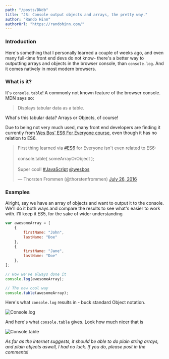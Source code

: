 ```yaml
---
path: "/posts/DNdb"
title: "JS: Console output objects and arrays, the pretty way."
author: "Rando Hinn"
authorUrl: "https://randohinn.com/"
---
```


### Introduction

Here's something that I personally learned a couple of weeks ago, and even many full-time front end devs do not know- there's a better way to outputting arrays and objects in the browser console, than `console.log`. And it comes natively in most modern browsers.

### What is it?

It's `console.table`! A commonly not known feature of the browser console. MDN says
so: 

> Displays tabular data as a table.

What's this tabular data? Arrays or Objects, of course!

Due to being not very much used, many front end developers are finding it currently from [Wes Bos' ES6 For Everyone course](https://es6.io), even though it has no relation to ES6.

<blockquote class="twitter-tweet" data-lang="en"><p lang="en" dir="ltr">First thing learned via <a href="https://twitter.com/hashtag/ES6?src=hash">#ES6</a> for Everyone isn't even related to ES6:<br><br>  console.table( someArrayOrObject );<br><br>Super cool! <a href="https://twitter.com/hashtag/JavaScript?src=hash">#JavaScript</a> <a href="https://twitter.com/wesbos">@wesbos</a></p>— Thorsten Frommen (@thorstenfrommen) <a href="https://twitter.com/thorstenfrommen/status/757889292094083072">July 26, 2016</a></blockquote>
<script async src="//platform.twitter.com/widgets.js" charset="utf-8"></script>

### Examples

Alright, say we have an array of objects and want to output it to the console. We'll do it both ways and compare the results to see what's easier to work with. I'll keep it ES5, for the sake of wider understanding

```javascript
var awesomeArray = [
    {
        firstName: "John",
        lastName: "Doe"
    }, 
    {
        firstName: "Jane",
        lastName: "Doe"
    },
];

// How we've always done it
console.log(awesomeArray);

// The new cool way
console.table(awesomeArray);
```

Here's what `console.log` results in - buck standard Object notation.

![Console.log](http://puu.sh/qv0Jb/04550d1dbf.png)

And here's what `console.table` gives. Look how much nicer that is

![Console.table](http://puu.sh/qv0Mg/f583f1b419.png)

_As far as the internet suggests, it should be able to do plain string arrays, and plain objects aswell, I had no luck. If you do, please post in the comments!_